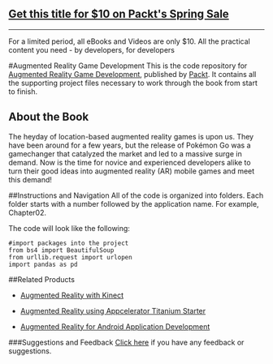 ## [Get this title for $10 on Packt's Spring Sale](https://www.packt.com/B06061?utm_source=github&utm_medium=packt-github-repo&utm_campaign=spring_10_dollar_2022)
-----
For a limited period, all eBooks and Videos are only $10. All the practical content you need \- by developers, for developers

#Augmented Reality Game Development
This is the code repository for [Augmented Reality Game Development](https://www.packtpub.com/application-development/augmented-reality-game-development?utm_source=github&utm_medium=repository&utm_campaign=9781787122888), published by [Packt](https://www.packtpub.com/?utm_source=github). It contains all the supporting project files necessary to work through the book from start to finish.
## About the Book
The heyday of location-based augmented reality games is upon us. They have been around for a few years, but the release of Pokémon Go was a gamechanger that catalyzed the market and led to a massive surge in demand. Now is the time for novice and experienced developers alike to turn their good ideas into augmented reality (AR) mobile games and meet this demand!


##Instructions and Navigation
All of the code is organized into folders. Each folder starts with a number followed by the application name. For example, Chapter02.



The code will look like the following:
```
#import packages into the project
from bs4 import BeautifulSoup
from urllib.request import urlopen
import pandas as pd
```



##Related Products
* [Augmented Reality with Kinect](https://www.packtpub.com/application-development/augmented-reality-kinect?utm_source=github&utm_medium=repository&utm_campaign=9781849694384)

* [Augmented Reality using Appcelerator Titanium Starter](https://www.packtpub.com/application-development/augmented-reality-using-appcelerator-titanium-starter-instant?utm_source=github&utm_medium=repository&utm_campaign=9781849693905)

* [Augmented Reality for Android Application Development](https://www.packtpub.com/application-development/augmented-reality-android-application-development?utm_source=github&utm_medium=repository&utm_campaign=9781782168553)

###Suggestions and Feedback
[Click here](https://docs.google.com/forms/d/e/1FAIpQLSe5qwunkGf6PUvzPirPDtuy1Du5Rlzew23UBp2S-P3wB-GcwQ/viewform) if you have any feedback or suggestions.
